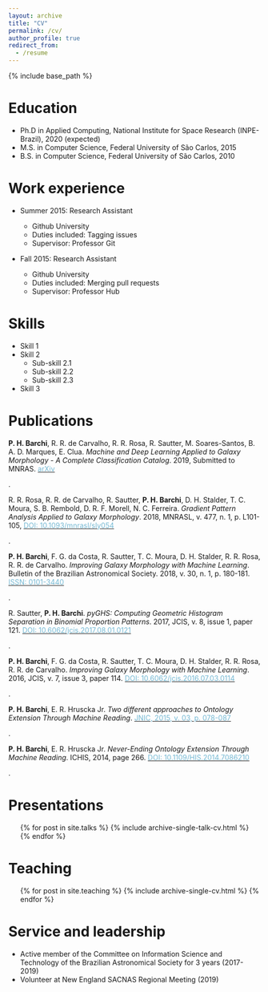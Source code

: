 ```yaml
---
layout: archive
title: "CV"
permalink: /cv/
author_profile: true
redirect_from:
  - /resume
---
```


{% include base_path %}

Education
======
* Ph.D in Applied Computing, National Institute for Space Research (INPE-Brazil), 2020 (expected)
* M.S. in Computer Science, Federal University of São Carlos, 2015
* B.S. in Computer Science, Federal University of São Carlos, 2010

Work experience
======
* Summer 2015: Research Assistant
  * Github University
  * Duties included: Tagging issues
  * Supervisor: Professor Git

* Fall 2015: Research Assistant
  * Github University
  * Duties included: Merging pull requests
  * Supervisor: Professor Hub
  
Skills
======
* Skill 1
* Skill 2
  * Sub-skill 2.1
  * Sub-skill 2.2
  * Sub-skill 2.3
* Skill 3

Publications
======
<p> <b>P. H. Barchi</b>, R. R. de Carvalho, R. R. Rosa, R. Sautter, M. Soares-Santos, B. A. D. Marques, E. Clua. <i>Machine and Deep Learning Applied to Galaxy Morphology - A Complete Classification Catalog</i>. 2019, Submitted to MNRAS. <a href="https://arxiv.org/abs/1901.07047"><font color="75B9D4">arXiv</font></a></p>.

<p> R. R. Rosa, R. R. de Carvalho, R. Sautter, <b>P. H. Barchi</b>, D. H. Stalder, T. C. Moura, S. B. Rembold, D. R. F. Morell, N. C. Ferreira. <i>Gradient Pattern Analysis Applied to Galaxy Morphology</i>. 2018, MNRASL, v. 477, n. 1, p. L101-105, <a href="https://academic.oup.com/mnrasl/article/477/1/L101/4961142"><font color="75B9D4">DOI: 10.1093/mnrasl/sly054</font></a></p>.

<p> <b>P. H. Barchi</b>, F. G. da Costa, R. Sautter, T. C. Moura, D. H. Stalder, R. R. Rosa, R. R. de Carvalho. <i>Improving Galaxy Morphology with Machine Learning</i>. Bulletin of the Brazilian Astronomical Society. 2018, v. 30, n. 1, p. 180-181. <a href="https://sab-astro.org.br/wp-content/uploads/2018/10/PauloBarchi.pdf"><font color="75B9D4">ISSN: 0101-3440</font></a></p>.

<p> R. Sautter, <b>P. H. Barchi</b>. <i>pyGHS: Computing Geometric Histogram Separation in Binomial Proportion Patterns</i>. 2017, JCIS, v. 8, issue 1, paper 121. <a href="http://epacis.net/jcis/10.6062jcis.2017.08.01.0121.php"><font color="75B9D4">DOI: 10.6062/jcis.2017.08.01.0121</font></a></p>.

<p> <b>P. H. Barchi</b>, F. G. da Costa, R. Sautter, T. C. Moura, D. H. Stalder, R. R. Rosa, R. R. de Carvalho. <i>Improving Galaxy Morphology with Machine Learning</i>. 2016, JCIS, v. 7, issue 3, paper 114. <a href="http://www.epacis.net/jcis/10.6062jcis.2016.07.03.0114.php"><font color="75B9D4">DOI: 10.6062/jcis.2016.07.03.0114</font></a></p>.

<p> <b>P. H. Barchi</b>, E. R. Hruscka Jr. <i>Two different approaches to Ontology Extension Through Machine Reading</i>. <a href="http://www.mirlabs.net/jnic/secured/Volume3-Issue1/Paper9.pdf"><font color="75B9D4">JNIC, 2015, v. 03, p. 078-087</font></a></p>.
  
<p> <b>P. H. Barchi</b>, E. R. Hruscka Jr. <i>Never-Ending Ontology Extension Through Machine Reading</i>. ICHIS, 2014, page 266. <a href="https://ieeexplore.ieee.org/document/7086210?tp=&arnumber=7086210&url=http:%2F%2Fieeexplore.ieee.org%2Fstamp%2Fstamp.jsp%3Ftp%3D%26arnumber%3D7086210"><font color="75B9D4">DOI: 10.1109/HIS.2014.7086210</font></a></p>.


Presentations
======
  <ul>{% for post in site.talks %}
    {% include archive-single-talk-cv.html %}
  {% endfor %}</ul>
  
Teaching
======
  <ul>{% for post in site.teaching %}
    {% include archive-single-cv.html %}
  {% endfor %}</ul>
  
Service and leadership
======
* Active member of the Committee on Information Science and Technology of the Brazilian Astronomical Society for 3 years (2017-2019)
* Volunteer at New England SACNAS Regional Meeting (2019)
